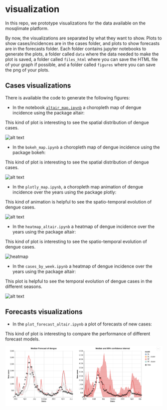 # visualization
In this repo, we prototype visualizations for the data available on the mosqlimate platform.

By now, the visualizations are separated by what they want to show. Plots to show cases/incidences are in the cases folder, and plots to show forecasts are in the forecasts folder. Each folder contains jupyter notebooks to generate the plots, a folder called `data` where the data needed to make the plot is saved,  a folder called `files_html` where you can save the HTML file of your graph if possible, and a folder called `figures` where you can save the png of your plots.

## Cases visualizations

There is available the code to generate the following figures:

* In the notebook [`altair_map.ipynb`](cases/altair_map.ipynb) a choropleth map of dengue incidence using the package altair:  

This kind of plot is interesting to see the spatial distribution of dengue cases. 

![alt text](https://raw.githubusercontent.com/eduardocorrearaujo/visualization/forecast_plot/cases/figures/map_altair.png)

* In the `bokeh_map.ipynb` a choropleth map of dengue incidence using the package bokeh: 

This kind of plot is interesting to see the spatial distribution of dengue cases.

![alt text](https://raw.githubusercontent.com/eduardocorrearaujo/visualization/forecast_plot/cases/figures/map_bokeh.png)

* In the `plotly_map.ipynb`, a choropleth map animation of dengue incidence over the years using the package plotly:  

This kind of animation is helpful to see the spatio-temporal evolution of dengue cases.

![alt text](https://raw.githubusercontent.com/eduardocorrearaujo/visualization/forecast_plot/cases/figures/map_plotly.png)

* In the `heatmap_altair.ipynb` a heatmap of dengue incidence over the years using the package altair:  

This kind of plot is interesting to see the spatio-temporal evolution of dengue cases.


![heatmap](https://raw.githubusercontent.com/eduardocorrearaujo/visualization/forecast_plot/cases/figures/heatmap_dengue.png)

* In the `cases_by_week.ipynb` a heatmap of dengue incidence over the years using the package altair:  

This plot is helpful to see the temporal evolution of dengue cases in the different seasons.

![alt text](https://raw.githubusercontent.com/eduardocorrearaujo/visualization/forecast_plot/cases/figures/plotly_by_week.png)


## Forecasts visualizations 

* In the `plot_forecast_altair.ipynb` a plot of forecasts of new cases:  

This kind of plot is interesting to compare the performance of different forecast models.

![forecasts](./forecasts/figures/forecast_dengue.png)
